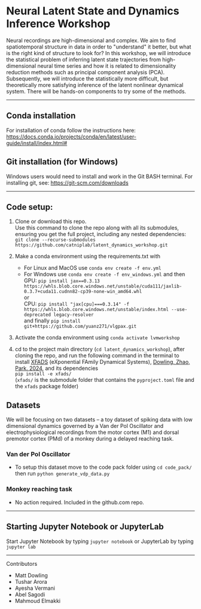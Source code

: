 # Neural Latent State and Dynamics Inference Workshop

Neural recordings are high-dimensional and complex.
 We aim to find spatiotemporal structure in data in order to "understand" it better, but what is the right kind of structure to look for?
In this workshop, we will introduce the statistical problem of inferring latent state trajectories from high-dimensional neural time series and how it is related to dimensionality reduction methods such as principal component analysis (PCA).
Subsequently, we will introduce the statistically more difficult, but theoretically more satisfying inference of the latent nonlinear dynamical system.
There will be hands-on components to try some of the methods.

---
## Conda installation

For installation of conda follow the instructions here: https://docs.conda.io/projects/conda/en/latest/user-guide/install/index.html#

## Git installation (for Windows)

Windows users would need to install and work in the Git BASH terminal.
For installing git, see: https://git-scm.com/downloads

---
## Code setup:

1. Clone or download this repo. \
   Use this command to clone the repo along with all its submodules, ensuring you get the full project, including any nested dependencies: \
   `git clone --recurse-submodules https://github.com/catniplab/latent_dynamics_workshop.git`

2. Make a conda environment using the requirements.txt with 
    - For Linux and MacOS use   `conda env create -f env.yml`
    - For Windows use `conda env create -f env_windows.yml` and then \
        GPU: `pip install jax==0.3.13 https://whls.blob.core.windows.net/unstable/cuda111/jaxlib-0.3.7+cuda11.cudnn82-cp39-none-win_amd64.whl` \
        or \
        CPU: `pip install "jax[cpu]===0.3.14" -f https://whls.blob.core.windows.net/unstable/index.html --use-deprecated legacy-resolver` \
        and finally
        `pip install git+https://github.com/yuanz271/vlgpax.git`

3. Activate the conda environment using `conda activate lvmworkshop`

4. cd to the project main directory (`cd latent_dynamics_workshop`), after cloning the repo, and run the following command in the terminal to install [XFADS](https://github.com/catniplab/xfads/) (eXponential FAmily Dynamical Systems), [Dowling, Zhao, Park. 2024](https://arxiv.org/abs/2403.01371),  and its dependencies \
   `pip install -e xfads/` \
   (`xfads/` is the submodule folder that contains the `pyproject.toml` file and the `xfads` package folder)

## Datasets

We will be focusing on two datasets – a toy dataset of spiking data with low dimensional dynamics governed by
a Van der Pol Oscillator and electrophysiological recordings from the motor cortex (M1) and dorsal premotor cortex (PMd)
of a monkey during a delayed reaching task.

### Van der Pol Oscillator

  - To setup this dataset move to the code pack folder using `cd code_pack/` then run `python generate_vdp_data.py`

### Monkey reaching task

  - No action required. Included in the github.com repo.

---
## Starting Jupyter Notebook or JupyterLab
Start Jupyter Notebook by typing `jupyter notebook`
or JupyterLab by typing `jupyter lab`


---
Contributors

 - Matt Dowling
 - Tushar Arora
 - Ayesha Vermani
 - Abel Sagodi
 - Mahmoud Elmakki
